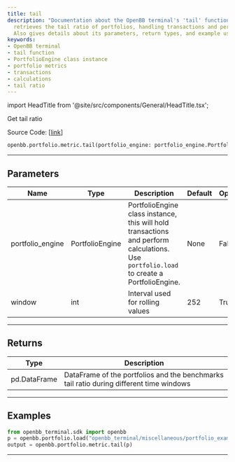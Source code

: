```yaml
---
title: tail
description: "Documentation about the OpenBB terminal's 'tail' function. The function"
  retrieves the tail ratio of portfolios, handling transactions and performing calculations.
  Also gives details about its parameters, return types, and example usage.
keywords:
- OpenBB terminal
- tail function
- PortfolioEngine class instance
- portfolio metrics
- transactions
- calculations
- tail ratio
---
```


import HeadTitle from '@site/src/components/General/HeadTitle.tsx';

<HeadTitle title="portfolio.metric.tail - Reference | OpenBB SDK Docs" />

Get tail ratio

Source Code: [[link](https://github.com/OpenBB-finance/OpenBBTerminal/tree/main/openbb_terminal/portfolio/portfolio_model.py#L1411)]

```python
openbb.portfolio.metric.tail(portfolio_engine: portfolio_engine.PortfolioEngine, window: int = 252)
```

---

## Parameters

| Name | Type | Description | Default | Optional |
| ---- | ---- | ----------- | ------- | -------- |
| portfolio_engine | PortfolioEngine | PortfolioEngine class instance, this will hold transactions and perform calculations.<br/>Use `portfolio.load` to create a PortfolioEngine. | None | False |
| window | int | Interval used for rolling values | 252 | True |


---

## Returns

| Type | Description |
| ---- | ----------- |
| pd.DataFrame | DataFrame of the portfolios and the benchmarks tail ratio during different time windows |
---

## Examples

```python
from openbb_terminal.sdk import openbb
p = openbb.portfolio.load("openbb_terminal/miscellaneous/portfolio_examples/holdings/example.csv")
output = openbb.portfolio.metric.tail(p)
```

---
